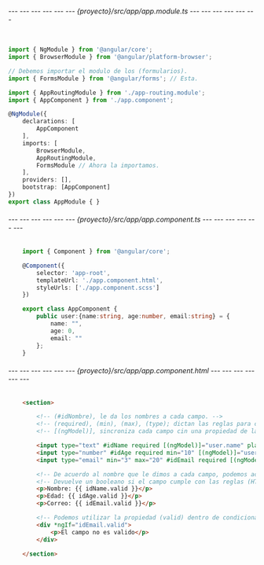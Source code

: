 <!-- ##########=====================########## -->
<!-- ######===--- Importar modulo ---===###### -->
<!-- ##########=====================########## -->

###### --- --- --- --- --- --- {proyecto}/src/app/app.module.ts --- --- --- --- --- --- ######
```typescript

import { NgModule } from '@angular/core';
import { BrowserModule } from '@angular/platform-browser';

// Debemos importar el modulo de los (formularios).
import { FormsModule } from '@angular/forms'; // Esta.

import { AppRoutingModule } from './app-routing.module';
import { AppComponent } from './app.component';

@NgModule({
	declarations: [
		AppComponent
	],
	imports: [
		BrowserModule,
		AppRoutingModule, 
		FormsModule // Ahora la importamos.
	],
	providers: [],
	bootstrap: [AppComponent]
})
export class AppModule { }
```

###### --- --- --- --- --- --- {proyecto}/src/app/app.component.ts --- --- --- --- --- --- ######
```typescript
	import { Component } from '@angular/core';

	@Component({
		selector: 'app-root',
		templateUrl: './app.component.html', 
		styleUrls: ['./app.component.scss']
	})

	export class AppComponent {
		public user:{name:string, age:number, email:string} = {
			name: "", 
			age: 0, 
			email: ""
		};
	}
```

###### --- --- --- --- --- --- {proyecto}/src/app/app.component.html --- --- --- --- --- --- ######
```html
	<section>

		<!-- (#idNombre), le da los nombres a cada campo. -->
		<!-- (required), (min), (max), (type); dictan las reglas para cada uno de los campos. -->
		<!-- [(ngModel)], sincroniza cada campo cin una propiedad de la clase del componente. -->

		<input type="text" #idName required [(ngModel)]="user.name" placeholder="Nombre">
		<input type="number" #idAge required min="10" [(ngModel)]="user.age" placeholder="Edad">
		<input type="email" min="3" max="20" #idEmail required [(ngModel)]="user.email" placeholder="Correo">

		<!-- De acuerdo al nombre que le dimos a cada campo, podemos acceder a una propiedad llamada: (valid). -->
		<!-- Devuelve un booleano si el campo cumple con las reglas (HTML). -->
		<p>Nombre: {{ idName.valid }}</p>
		<p>Edad: {{ idAge.valid }}</p>
		<p>Correo: {{ idEmail.valid }}</p>

		<!-- Podemos utilizar la propiedad (valid) dentro de condicionales. -->
		<div *ngIf="idEmail.valid">
			<p>El campo no es valido</p>
		</div>

	</section>
```